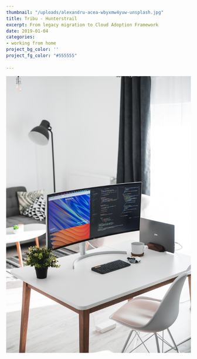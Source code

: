 ```yaml
---
thumbnail: "/uploads/alexandru-acea-wbyxmw4yuw-unsplash.jpg"
title: Tribu - Hunterstrail
excerpt: From legacy migration to Cloud Adoption Framework
date: 2019-01-04
categories:
- working from home
project_bg_color: ''
project_fg_color: "#555555"

---
```

![](/uploads/alexandru-acea-wbyxmw4yuw-unsplash.jpg)
